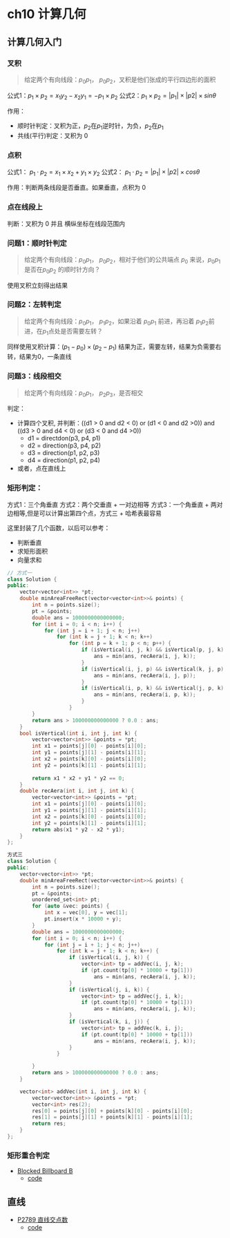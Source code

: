 # ch10 计算几何

## 计算几何入门

### 叉积
>  给定两个有向线段：$p_0p_1$， $p_0p_2$，叉积是他们张成的平行四边形的面积

公式1：$p_1 \times p_2 = x_1y_2 - x_2y_1 = -p_1 \times p_2$
公式2：$p_1 \times p_2 = |p_1| \times |p2| \times sin\theta$

作用：
* 顺时针判定：叉积为正，$p_2$在$p_1$逆时针，为负，$p_2$在$p_1$
* 共线(平行)判定：叉积为 0

### 点积

公式1： $p_1 \cdot p_2 = x_1 \times x_2 + y_1 \times y_2$
公式2： $p_1 \cdot p_2 = |p_1| \times |p2| \times cos\theta$

作用：判断两条线段是否垂直。如果垂直，点积为 0

### 点在线段上

判断：叉积为 0 并且 横纵坐标在线段范围内


### 问题1：顺时针判定
> 给定两个有向线段：$p_0p_1$， $p_0p_2$，相对于他们的公共端点 $p_0$ 来说，$p_0p_1$ 是否在$p_0p_2$ 的顺时针方向？

使用叉积立刻得出结果


### 问题2：左转判定
> 给定两个有向线段：$p_0p_1$， $p_1p_2$，如果沿着 $p_0p_1$ 前进，再沿着 $p_1p_2$前进，在$p_1$点处是否需要左转？

同样使用叉积计算：$(p_1 - p_0) \times (p_2 - p_1)$ 结果为正，需要左转，结果为负需要右转，结果为0，一条直线


### 问题3：线段相交
> 给定两个有向线段：$p_0p_1$， $p_2p_3$，是否相交

判定：
* 计算四个叉积, 并判断：((d1 > 0 and d2 < 0) or (d1 < 0 and d2 >0)) and ((d3 > 0 and d4 < 0) or (d3 < 0 and d4 >0))
  * d1 = directdon(p3, p4, p1)
  * d2 = direction(p3, p4, p2)
  * d3 = direction(p1, p2, p3)
  * d4 = direction(p1, p2, p4)
* 或者，点在直线上

### 矩形判定：
方式1：三个角垂直
方式2：两个交垂直 + 一对边相等
方式3：一个角垂直 + 两对边相等,但是可以计算出第四个点，方式三 + 哈希表最容易

这里封装了几个函数，以后可以参考：
* 判断垂直
* 求矩形面积
* 向量求和
```c++
// 方式一
class Solution {
public:
    vector<vector<int>> *pt;
    double minAreaFreeRect(vector<vector<int>>& points) {
        int n = points.size();
        pt = &points;
        double ans = 1000000000000000;
        for (int i = 0; i < n; i++) {
            for (int j = i + 1; j < n; j++) 
                for (int k = j + 1; k < n; k++)
                    for (int p = k + 1; p < n; p++) {
                        if (isVertical(i, j, k) && isVertical(p, j, k) && isVertical(j, i, p)) {
                            ans = min(ans, recAera(i, j, k));
                        }
                        if (isVertical(i, j, p) && isVertical(k, j, p) && isVertical(j, i, k)) {
                            ans = min(ans, recAera(i, j, p));
                        }
                        if (isVertical(i, p, k) && isVertical(j, p, k) && isVertical(k, i, j)) {
                            ans = min(ans, recAera(i, p, k));
                        }
                    }
        }
        return ans > 100000000000000 ? 0.0 : ans;
    }
    bool isVertical(int i, int j, int k) {
        vector<vector<int>> &points = *pt;
        int x1 = points[j][0] - points[i][0];
        int y1 = points[j][1] - points[i][1];
        int x2 = points[k][0] - points[i][0];
        int y2 = points[k][1] - points[i][1];
        
        return x1 * x2 + y1 * y2 == 0;
    }
    double recAera(int i, int j, int k) {
        vector<vector<int>> &points = *pt;
        int x1 = points[j][0] - points[i][0];
        int y1 = points[j][1] - points[i][1];
        int x2 = points[k][0] - points[i][0];
        int y2 = points[k][1] - points[i][1];
        return abs(x1 * y2 - x2 * y1);
    }
};

方式三
class Solution {
public:
    vector<vector<int>> *pt;
    double minAreaFreeRect(vector<vector<int>>& points) {
        int n = points.size();
        pt = &points;
        unordered_set<int> pt;
        for (auto &vec: points) {
            int x = vec[0], y = vec[1];
            pt.insert(x * 10000 + y);
        }
        double ans = 1000000000000000;
        for (int i = 0; i < n; i++) {
            for (int j = i + 1; j < n; j++) 
                for (int k = j + 1; k < n; k++) {
                    if (isVertical(i, j, k)) {
                        vector<int> tp = addVec(i, j, k);
                        if (pt.count(tp[0] * 10000 + tp[1]))
                            ans = min(ans, recAera(i, j, k));
                    }
                    if (isVertical(j, i, k)) {
                        vector<int> tp = addVec(j, i, k);
                        if (pt.count(tp[0] * 10000 + tp[1]))
                            ans = min(ans, recAera(i, j, k));
                    }
                    if (isVertical(k, i, j)) {
                        vector<int> tp = addVec(k, i, j);
                        if (pt.count(tp[0] * 10000 + tp[1]))
                            ans = min(ans, recAera(i, j, k));
                    }
                }

        }
        return ans > 100000000000000 ? 0.0 : ans;
    }

    vector<int> addVec(int i, int j, int k) {
        vector<vector<int>> &points = *pt;
        vector<int> res(2);
        res[0] = points[j][0] + points[k][0] - points[i][0];
        res[1] = points[j][1] + points[k][1] - points[i][1];
        return res;
    }
};

```

### 矩形重合判定
* [Blocked Billboard B](https://www.luogu.com.cn/problem/P4122)
    * [code](./code/P4122.md)



## 直线
* [P2789 直线交点数](https://www.luogu.com.cn/problem/P2789)
    * [code](../luogu/math/P2789.md)